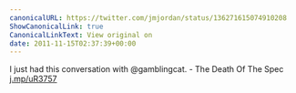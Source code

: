 ```yaml
---
canonicalURL: https://twitter.com/jmjordan/status/136271615074910208
ShowCanonicalLink: true
CanonicalLinkText: View original on
date: 2011-11-15T02:37:39+00:00
---
```

I just had this conversation with @gamblingcat. - The Death Of The Spec [j.mp/uR3757](http://j.mp/uR3757)